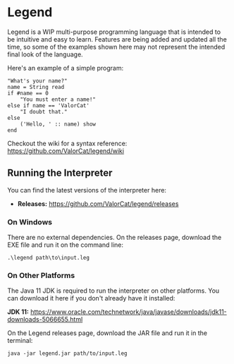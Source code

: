 # Legend
Legend is a WIP multi-purpose programming language that is intended to be intuitive and easy to learn. Features are being added and updated all the time, so some of the examples shown here may not represent the intended final look of the language.

Here's an example of a simple program:

```
"What's your name?"
name = String read
if #name == 0
    "You must enter a name!"
else if name == 'ValorCat'
    "I doubt that."
else
    ('Hello, ' :: name) show
end
```

Checkout the wiki for a syntax reference: https://github.com/ValorCat/legend/wiki

## Running the Interpreter
You can find the latest versions of the interpreter here:

- **Releases:** https://github.com/ValorCat/legend/releases

### On Windows
There are no external dependencies. On the releases page, download the EXE file and run it on the command line:

```
.\legend path\to\input.leg
```

### On Other Platforms
The Java 11 JDK is required to run the interpreter on other platforms. You can download it here if you don't already have it installed:

**JDK 11:** https://www.oracle.com/technetwork/java/javase/downloads/jdk11-downloads-5066655.html

On the Legend releases page, download the JAR file and run it in the terminal:

```
java -jar legend.jar path/to/input.leg
```